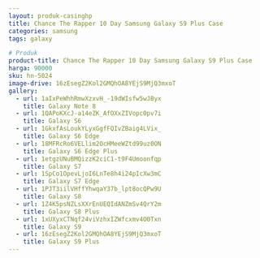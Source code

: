 ```yaml
---
layout: produk-casinghp
title: Chance The Rapper 10 Day Samsung Galaxy S9 Plus Case
categories: samsung
tags: galaxy

# Produk
product-title: Chance The Rapper 10 Day Samsung Galaxy S9 Plus Case
harga: 90000
sku: hn-5024
image-drive: 16zEsegZ2Kol2GMQhOA8YEjS9MjQ3mxoT
gallery:
  - url: 1aIxPeWhhRmwXzxvH_-19dWIsfw5wJByx
    title: Galaxy Note 8
  - url: 1QAPoKXcJ-a14eZK_AfOXxZIVopc0pv7i
    title: Galaxy S6
  - url: 1GkxfAsLoukYLyxGgfFQIvZBaig4LVix_
    title: Galaxy S6 Edge
  - url: 18MFRcRo6VELlim2OcHMeeWZtd99uz0ON
    title: Galaxy S6 Edge Plus
  - url: 1etgzUNuBMQizzK2ciC1-t9F4Umoonfqp
    title: Galaxy S7
  - url: 1SpCo1OpevLjoI6LnTe8h4i24pIcXw3mC
    title: Galaxy S7 Edge
  - url: 1PJT3iilVHffYhwqaY37b_lpt8ocQPw9U
    title: Galaxy S8
  - url: 1Z4K5psNZLsXXrEnUEQIdANZmSv4QrY2m
    title: Galaxy S8 Plus
  - url: 1xUXyxCTNqf24viVzhxIZWfcxmv4O0Txn
    title: Galaxy S9
  - url: 16zEsegZ2Kol2GMQhOA8YEjS9MjQ3mxoT
    title: Galaxy S9 Plus
---
```

